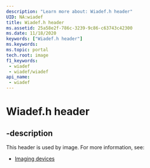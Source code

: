 ```yaml
---
description: "Learn more about: Wiadef.h header"
UID: NA:wiadef
title: Wiadef.h header
ms.assetid: 25a58e2f-786c-3239-9c86-c63743c42300
ms.date: 11/18/2020
keywords: ["Wiadef.h header"]
ms.keywords: 
ms.topic: portal
tech.root: image
f1_keywords:
 - wiadef
 - wiadef/wiadef
api_name:
 - wiadef
---
```


# Wiadef.h header


## -description

This header is used by image. For more information, see:

- [Imaging devices](../_image/index.md)<br><br>

